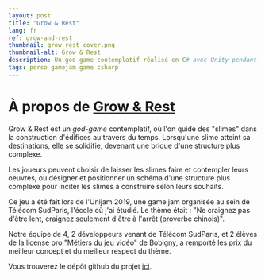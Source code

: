 ```yaml
---
layout: post
title: "Grow & Rest"
lang: fr
ref: grow-and-rest
thumbnail: grow_rest_cover.png
thumbnail-alt: Grow & Rest
description: Un god-game contemplatif réalisé en C# avec Unity pendant l'Unijam 2019
tags: perso gamejam game csharp
---
```


# À propos de [Grow & Rest](https://resteam.itch.io/rest-grow)

Grow & Rest est un *god-game* contemplatif, où l'on quide des "slimes" dans la construction d'édifices au travers du temps. Lorsqu'une slime atteint sa destinations, elle se solidifie, devenant une brique d'une structure plus complexe.

Les joueurs peuvent choisir de laisser les slimes faire et contempler leurs oeuvres, ou désigner et positionner un schéma d'une structure plus complexe pour inciter les slimes à construire selon leurs souhaits.

Ce jeu a été fait lors de l'Unijam 2019, une game jam organisée au sein de Télécom SudParis, l'école où j'ai étudié. Le thème était : "Ne craignez pas d'être lent, craignez seulement d'être à l'arrêt (proverbe chinois)".

Notre équipe de 4, 2 développeurs venant de Télécom SudParis, et 2 élèves de la [license pro "Métiers du jeu vidéo" de Bobigny](https://iutb.univ-paris13.fr/formations/metiers-du-multimedia-et-de-linternet/licence-pro-metiers-du-jeu-video/), a remporté les prix du meilleur concept et du meilleur respect du thème.

Vous trouverez le dépôt github du projet [ici](https://github.com/matthias4217/grow-and-rest). 
